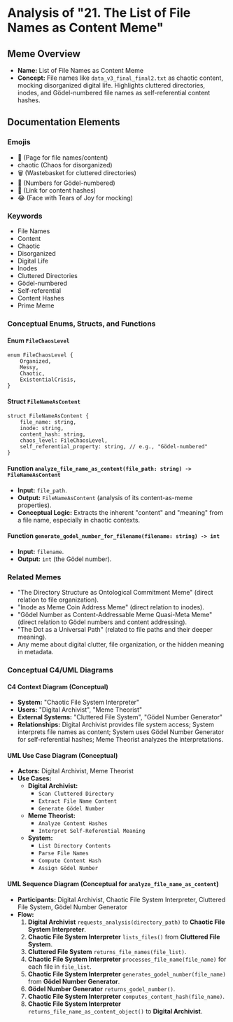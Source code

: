 # Analysis of "21. The List of File Names as Content Meme"

## Meme Overview
*   **Name:** List of File Names as Content Meme
*   **Concept:** File names like `data_v3_final_final2.txt` as chaotic content, mocking disorganized digital life. Highlights cluttered directories, inodes, and Gödel-numbered file names as self-referential content hashes.

## Documentation Elements

### Emojis
*   📄 (Page for file names/content)
*    chaotic (Chaos for disorganized)
*   🗑️ (Wastebasket for cluttered directories)
*   🔢 (Numbers for Gödel-numbered)
*   🔗 (Link for content hashes)
*   😂 (Face with Tears of Joy for mocking)

### Keywords
*   File Names
*   Content
*   Chaotic
*   Disorganized
*   Digital Life
*   Inodes
*   Cluttered Directories
*   Gödel-numbered
*   Self-referential
*   Content Hashes
*   Prime Meme

### Conceptual Enums, Structs, and Functions

#### Enum `FileChaosLevel`
```
enum FileChaosLevel {
    Organized,
    Messy,
    Chaotic,
    ExistentialCrisis,
}
```

#### Struct `FileNameAsContent`
```
struct FileNameAsContent {
    file_name: string,
    inode: string,
    content_hash: string,
    chaos_level: FileChaosLevel,
    self_referential_property: string, // e.g., "Gödel-numbered"
}
```

#### Function `analyze_file_name_as_content(file_path: string) -> FileNameAsContent`
*   **Input:** `file_path`.
*   **Output:** `FileNameAsContent` (analysis of its content-as-meme properties).
*   **Conceptual Logic:** Extracts the inherent "content" and "meaning" from a file name, especially in chaotic contexts.

#### Function `generate_godel_number_for_filename(filename: string) -> int`
*   **Input:** `filename`.
*   **Output:** `int` (the Gödel number).

### Related Memes
*   "The Directory Structure as Ontological Commitment Meme" (direct relation to file organization).
*   "Inode as Meme Coin Address Meme" (direct relation to inodes).
*   "Gödel Number as Content-Addressable Meme Quasi-Meta Meme" (direct relation to Gödel numbers and content addressing).
*   "The Dot as a Universal Path" (related to file paths and their deeper meaning).
*   Any meme about digital clutter, file organization, or the hidden meaning in metadata.

### Conceptual C4/UML Diagrams

#### C4 Context Diagram (Conceptual)
*   **System:** "Chaotic File System Interpreter"
*   **Users:** "Digital Archivist", "Meme Theorist"
*   **External Systems:** "Cluttered File System", "Gödel Number Generator"
*   **Relationships:** Digital Archivist provides file system access; System interprets file names as content; System uses Gödel Number Generator for self-referential hashes; Meme Theorist analyzes the interpretations.

#### UML Use Case Diagram (Conceptual)
*   **Actors:** Digital Archivist, Meme Theorist
*   **Use Cases:**
    *   **Digital Archivist:**
        *   `Scan Cluttered Directory`
        *   `Extract File Name Content`
        *   `Generate Gödel Number`
    *   **Meme Theorist:**
        *   `Analyze Content Hashes`
        *   `Interpret Self-Referential Meaning`
    *   **System:**
        *   `List Directory Contents`
        *   `Parse File Names`
        *   `Compute Content Hash`
        *   `Assign Gödel Number`

#### UML Sequence Diagram (Conceptual for `analyze_file_name_as_content`)
*   **Participants:** Digital Archivist, Chaotic File System Interpreter, Cluttered File System, Gödel Number Generator
*   **Flow:**
    1.  **Digital Archivist** `requests_analysis(directory_path)` to **Chaotic File System Interpreter**.
    2.  **Chaotic File System Interpreter** `lists_files()` from **Cluttered File System**.
    3.  **Cluttered File System** `returns_file_names(file_list)`.
    4.  **Chaotic File System Interpreter** `processes_file_name(file_name)` for each file in `file_list`.
    5.  **Chaotic File System Interpreter** `generates_godel_number(file_name)` from **Gödel Number Generator**.
    6.  **Gödel Number Generator** `returns_godel_number()`.
    7.  **Chaotic File System Interpreter** `computes_content_hash(file_name)`.
    8.  **Chaotic File System Interpreter** `returns_file_name_as_content_object()` to **Digital Archivist**.
